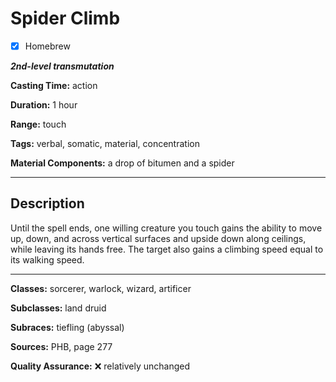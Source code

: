 # Spider Climb

- [x] Homebrew

***2nd-level transmutation***

**Casting Time:** action

**Duration:** 1 hour

**Range:** touch

**Tags:** verbal, somatic, material, concentration

**Material Components:** a drop of bitumen and a spider

---

## Description
Until the spell ends, one willing creature you touch gains the ability to move up, down, and across vertical surfaces and upside down along ceilings, while leaving its hands free.
The target also gains a climbing speed equal to its walking speed.

---

**Classes:** sorcerer, warlock, wizard, artificer

**Subclasses:** land druid

**Subraces:** tiefling (abyssal)

**Sources:** PHB, page 277

**Quality Assurance:** :x: relatively unchanged
